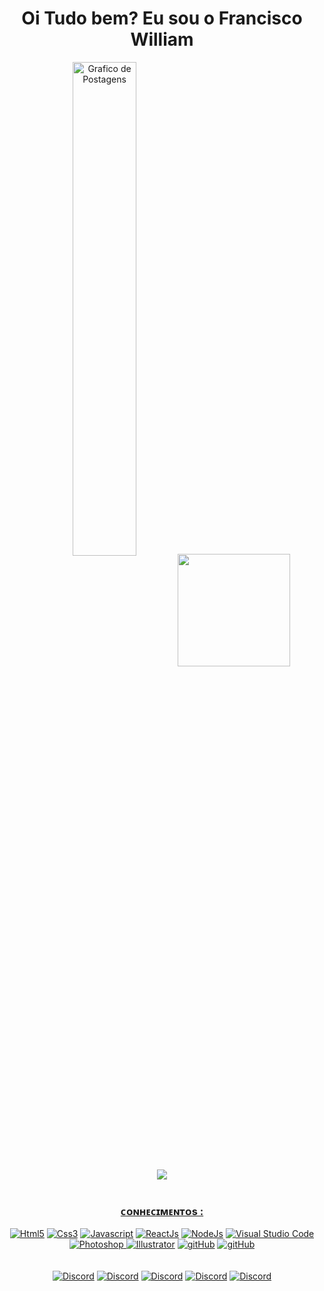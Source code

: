 <div>
  <h1 align="center">Oi Tudo bem? Eu sou o Francisco William </h1>
  <div align="center">
  <img width="45%"  valign="middle" src="https://github-readme-stats.vercel.app/api?username=fwoliveira&show_icons=true&custom_title=&title_color=DC143C&bg_color=00000000&text_color=696969&count_private=true&icon_color=DC143C&border_color=DC143C" alt="Grafico de Postagens"/>
      <img height="180em" valign="middle" src="https://github-readme-stats.vercel.app/api/top-langs/?username=fwoliveira&layout=compact&langs_count=7&&show_icons=true&custom_title=&title_color=DC143C&bg_color=00000000&text_color=696969&count_private=true&icon_color=DC143C&border_color=DC143C"/>
     <br/>
     <br/>

<div align="center"><img src="https://discord.c99.nl/widget/theme-4/908158924258152478.png"/> <a href="https://discord.gg/exX6rNenXq" ></div>
   <br/>
    
<h3 align="center">ᴄᴏɴʜᴇᴄɪᴍᴇɴᴛᴏs :</h3>
 <div align="center" >
    <a align="center" href="https://pt.wikipedia.org/wiki/HTML5"> <img alt="Html5" src="https://img.icons8.com/ios/40/000000/E65100/html.png"/></a>
    <a href="https://pt.wikipedia.org/wiki/CSS3"> <img alt="Css3" src="https://img.icons8.com/ios/40/000000/0277BD/css.png"/></a>
    <a href="https://pt.wikipedia.org/wiki/JavaScript"> <img alt="Javascript" src="https://img.icons8.com/ios/40/000000/F1C40F/javascript--v1.png"/></a>
    <a href="https://pt.wikipedia.org/wiki/React_(JavaScript)"> <img alt="ReactJs" src="https://img.icons8.com/ios/40/000000/00D7FE/react-native--v1.png"/></a>
    <a href="https://pt.wikipedia.org/wiki/Node.js"> <img alt="NodeJs" src="https://img.icons8.com/small/40/000000/539e43/nodejs.png"/></a>
    <a href="https://pt.wikipedia.org/wiki/Visual_Studio_Code"> <img alt="Visual Studio Code" src="https://img.icons8.com/carbon-copy/40/000000/007bcd/visual-studio-code-2019.png"/></a>
    <a href="https://pt.wikipedia.org/wiki/Adobe_Photoshop"> <img alt="Photoshop" src="https://img.icons8.com/ios/40/000000/1c9cff/adobe-photoshop--v1.png"/>   
    <a href="https://pt.wikipedia.org/wiki/Adobe_Illustrator"> <img alt="Illustrator" src="https://img.icons8.com/ios/40/000000/fe9900/adobe-illustrator--v1.png"/></a>
    <a href="https://pt.wikipedia.org/wiki/GitHub"> <img alt="gitHub" src="https://img.icons8.com/ios/40/000000/f05133/git.png"/></a>
     <a href="https://pt.wikipedia.org/wiki/GitHub"> <img alt="gitHub" src="https://img.icons8.com/ios/40/000000/00618a/mysql.png"/></a>  
      
      
      
 </div> 
   <br/>
    <br/>
 <div align="center">   
<a href="discord.com/channels/fwoliveira#5710"> <img alt="Discord" src="https://img.shields.io/badge/Discord-%237289DA.svg?style=for-the-badge&logo=discord&logoColor=white"/></a>
<a href="https://www.instagram.com/william_llima0/"> <img alt="Discord" src="https://img.shields.io/badge/Instagram-E4405F?style=for-the-badge&logo=instagram&logoColor=white"/></a>
   <a href="https://www.linkedin.com/in/francisco-william-oliveira-2253a7238/"> <img alt="Discord" src="https://img.shields.io/badge/LinkedIn-0077B5?style=for-the-badge&logo=linkedin&logoColor=white"/></a>
   <a href="mailto:fwoliveira044@gmail.com"> <img alt="Discord" src="https://img.shields.io/badge/-Gmail-%23333?style=for-the-badge&logo=gmail&logoColor=white"/></a>
     <a href="https://twitter.com/fwoliveiraa"> <img alt="Discord" src="https://img.shields.io/badge/Twitter-1DA1F2?style=for-the-badge&logo=twitter&logoColor=white"/></a>

 </div>  
   
 
<!-- Edição de Perfil FIM -->


